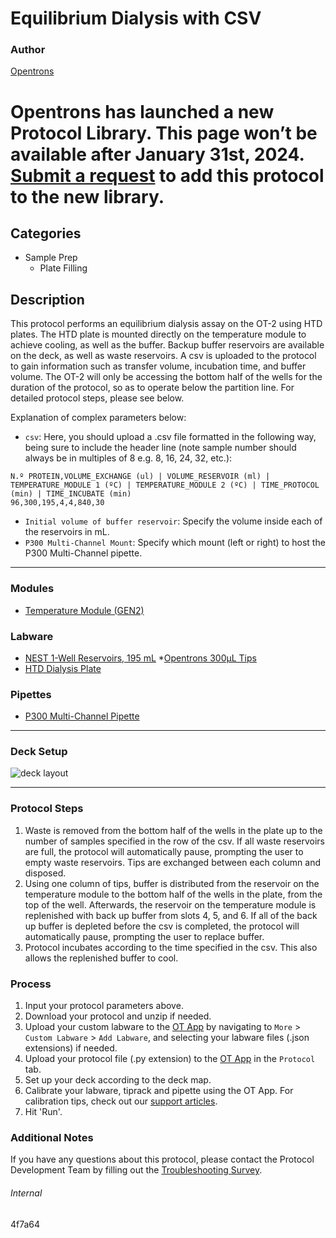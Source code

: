 # Equilibrium Dialysis with CSV

### Author
[Opentrons](https://opentrons.com/)


# Opentrons has launched a new Protocol Library. This page won’t be available after January 31st, 2024. [Submit a request](https://docs.google.com/forms/d/e/1FAIpQLSdYYp9QCKow4nn0KlCVsMS3HX0eJ0N9O7-erajKvcpT0lWbSg/viewform) to add this protocol to the new library.

## Categories
* Sample Prep
	* Plate Filling

## Description
This protocol performs an equilibrium dialysis assay on the OT-2 using HTD plates. The HTD plate is mounted directly on the temperature module to achieve cooling, as well as the buffer. Backup buffer reservoirs are available on the deck, as well as waste reservoirs. A csv is uploaded to the protocol to gain information such as transfer volume, incubation time, and buffer volume. The OT-2 will only be accessing the bottom half of the wells for the duration of the protocol, so as to operate below the partition line. For detailed protocol steps, please see below.

Explanation of complex parameters below:
* `csv`: Here, you should upload a .csv file formatted in the following way, being sure to include the header line (note sample number should always be in multiples of 8 e.g. 8, 16, 24, 32, etc.):
```
N.º PROTEIN,VOLUME_EXCHANGE (ul) | VOLUME_RESERVOIR (ml) | TEMPERATURE_MODULE 1 (ºC) | TEMPERATURE_MODULE 2 (ºC) | TIME_PROTOCOL (min) | TIME_INCUBATE (min)
96,300,195,4,4,840,30
```
* `Initial volume of buffer reservoir`: Specify the volume inside each of the reservoirs in mL.
* `P300 Multi-Channel Mount`: Specify which mount (left or right) to host the P300 Multi-Channel pipette.

---

### Modules
* [Temperature Module (GEN2)](https://shop.opentrons.com/collections/hardware-modules/products/tempdeck)

### Labware
* [NEST 1-Well Reservoirs, 195 mL](https://shop.opentrons.com/nest-1-well-reservoirs-195-ml/)
*[Opentrons 300µL Tips](https://shop.opentrons.com/opentrons-300ul-tips-1000-refills/)
* [HTD Dialysis Plate](https://www.htdialysis.com/)

### Pipettes
* [P300 Multi-Channel Pipette](https://shop.opentrons.com/8-channel-electronic-pipette/)

---

### Deck Setup
![deck layout](https://opentrons-protocol-library-website.s3.amazonaws.com/custom-README-images/4f7a64/Screen+Shot+2022-04-12+at+2.40.50+PM.png)


---

### Protocol Steps
1. Waste is removed from the bottom half of the wells in the plate up to the number of samples specified in the row of the csv. If all waste reservoirs are full, the protocol will automatically pause, prompting the user to empty waste reservoirs. Tips are exchanged between each column and disposed.
2. Using one column of tips, buffer is distributed from the reservoir on the temperature module to the bottom half of the wells in the plate, from the top of the well. Afterwards, the reservoir on the temperature module is replenished with back up buffer from slots 4, 5, and 6. If all of the back up buffer is depleted before the csv is completed, the protocol will automatically pause, prompting the user to replace buffer.
3. Protocol incubates according to the time specified in the csv. This also allows the replenished buffer to cool.

### Process
1. Input your protocol parameters above.
2. Download your protocol and unzip if needed.
3. Upload your custom labware to the [OT App](https://opentrons.com/ot-app) by navigating to `More` > `Custom Labware` > `Add Labware`, and selecting your labware files (.json extensions) if needed.
4. Upload your protocol file (.py extension) to the [OT App](https://opentrons.com/ot-app) in the `Protocol` tab.
5. Set up your deck according to the deck map.
6. Calibrate your labware, tiprack and pipette using the OT App. For calibration tips, check out our [support articles](https://support.opentrons.com/en/collections/1559720-guide-for-getting-started-with-the-ot-2).
7. Hit 'Run'.

### Additional Notes
If you have any questions about this protocol, please contact the Protocol Development Team by filling out the [Troubleshooting Survey](https://protocol-troubleshooting.paperform.co/).

###### Internal
4f7a64
